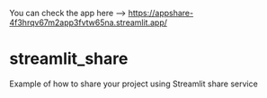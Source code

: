 You can check the app here --> https://appshare-4f3hrqv67m2app3fvtw65na.streamlit.app/

# streamlit_share
Example of how to share your project using Streamlit share service
